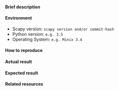 <!--
Things to consider

1.  Please check that you are using the latest scapy version, e.g. installed via:

    `pip install --upgrade git+git://github.com/secdev/scapy`

2.  If you are here to ask a question - please check previous issues and online resources, and consider using gitter instead: <https://gitter.im/secdev/scapy>

3.  Please understand that **this is not a forum** but an issue tracker. The following article explains why you should limit questions asked on Github issues: <https://medium.com/@methane/why-you-must-not-ask-questions-on-github-issues-51d741d83fde>
-->

#### Brief description

<!-- describe the main issue in one sentence -->
<!-- if possible, describe what components / protocols could be affected by the issue (e.g. wrpcap() + IPv6, it is likely this also affects XXX) -->

#### Environment

-   Scapy version: `scapy version and/or commit-hash`
-   Python version: `e.g. 3.5`
-   Operating System: `e.g. Minix 3.4`

<!-- if needed - further information to get a picture of your setup (e.g. a sketch of your network setup) -->

#### How to reproduce

<!-- step-by-step explanation or a short script, may reference section 'Related resources' -->

#### Actual result

<!-- dump results that outline the issue, please format your code -->

#### Expected result

<!-- describe the expected result and outline the difference to the actual one, could also be a screen shot (e.g. wireshark) -->

#### Related resources

<!-- traces / sample pcaps (stripped to the relevant frames), related standards, RFCs or other resources -->
